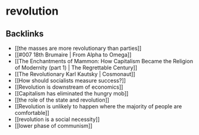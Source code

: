 # revolution



<a id="orga55d988"></a>

## Backlinks

-   [[the masses are more revolutionary than parties]]
-   [[#007 18th Brumaire | From Alpha to Omega]]
-   [[The Enchantments of Mammon: How Capitalism Became the Religion of Modernity (part 1) | The Regrettable Century]]
-   [[The Revolutionary Karl Kautsky | Cosmonaut]]
-   [[How should socialists measure success?]]
-   [[Revolution is downstream of economics]]
-   [[Capitalism has eliminated the hungry mob]]
-   [[the role of the state and revolution]]
-   [[Revolution is unlikely to happen where the majority of people are comfortable]]
-   [[revolution is a social necessity]]
-   [[lower phase of communism]]
